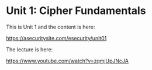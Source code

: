 # Unit 1: Cipher Fundamentals

This is Unit 1 and the content is here:

https://asecuritysite.com/esecurity/unit01

The lecture is here:

https://www.youtube.com/watch?v=zqmjUpJNcJA




